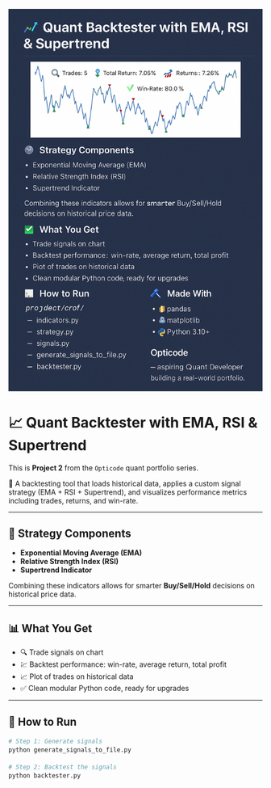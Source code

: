 <p align="center">
  <img src="preview.png" width="800"/>
</p>

# 📈 Quant Backtester with EMA, RSI & Supertrend

This is **Project 2** from the `Opticode` quant portfolio series.

🚀 A backtesting tool that loads historical data, applies a custom signal strategy (EMA + RSI + Supertrend), and visualizes performance metrics including trades, returns, and win-rate.

---

## 🧠 Strategy Components

- **Exponential Moving Average (EMA)**
- **Relative Strength Index (RSI)**
- **Supertrend Indicator**

Combining these indicators allows for smarter **Buy/Sell/Hold** decisions on historical price data.

---

## 📊 What You Get

- 🔍 Trade signals on chart  
- 💹 Backtest performance: win-rate, average return, total profit  
- 📈 Plot of trades on historical data  
- ✅ Clean modular Python code, ready for upgrades

---

## 🧪 How to Run

```bash
# Step 1: Generate signals
python generate_signals_to_file.py

# Step 2: Backtest the signals
python backtester.py
